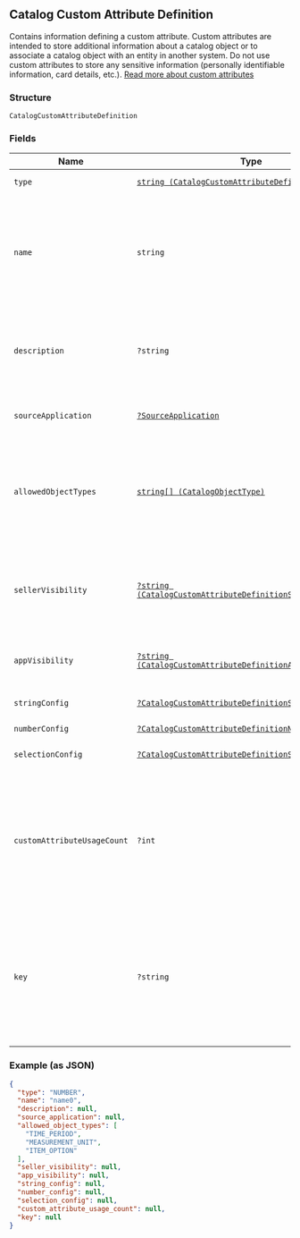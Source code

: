 ## Catalog Custom Attribute Definition

Contains information defining a custom attribute. Custom attributes are
intended to store additional information about a catalog object or to associate a
catalog object with an entity in another system. Do not use custom attributes
to store any sensitive information (personally identifiable information, card details, etc.).
[Read more about custom attributes](https://developer.squareup.com/docs/catalog-api/add-custom-attributes)

### Structure

`CatalogCustomAttributeDefinition`

### Fields

| Name | Type | Tags | Description |
|  --- | --- | --- | --- |
| `type` | [`string (CatalogCustomAttributeDefinitionType)`](/doc/models/catalog-custom-attribute-definition-type.md) |  | Defines the possible types for a custom attribute. |
| `name` | `string` |  | The name of this definition for API and seller-facing UI purposes.<br>The name must be unique within the (merchant, application_id) pair. Required.<br>May not be empty and may not exceed 255 characters. Can be modified after creation. |
| `description` | `?string` | Optional | Seller-oriented description of the meaning of this Custom Attribute,<br>any constraints that the seller should observe, etc. May be displayed as a tooltip in Square UIs. |
| `sourceApplication` | [`?SourceApplication`](/doc/models/source-application.md) | Optional | Provides information about the application used to generate an inventory<br>change. |
| `allowedObjectTypes` | [`string[] (CatalogObjectType)`](/doc/models/catalog-object-type.md) |  | The set of Catalog Object Types that this Custom Attribute may be applied to.<br>Currently, only `ITEM` and `ITEM_VARIATION` are allowed. At least one type must be included.<br>See [CatalogObjectType](#type-catalogobjecttype) for possible values |
| `sellerVisibility` | [`?string (CatalogCustomAttributeDefinitionSellerVisibility)`](/doc/models/catalog-custom-attribute-definition-seller-visibility.md) | Optional | Defines the visibility of a custom attribute to sellers in Square<br>client applications, Square APIs or in Square UIs (including Square Point<br>of Sale applications and Square Dashboard). |
| `appVisibility` | [`?string (CatalogCustomAttributeDefinitionAppVisibility)`](/doc/models/catalog-custom-attribute-definition-app-visibility.md) | Optional | Defines the visibility of a custom attribute to applications other than their<br>creating application. |
| `stringConfig` | [`?CatalogCustomAttributeDefinitionStringConfig`](/doc/models/catalog-custom-attribute-definition-string-config.md) | Optional | Configuration associated with Custom Attribute Definitions of type `STRING`. |
| `numberConfig` | [`?CatalogCustomAttributeDefinitionNumberConfig`](/doc/models/catalog-custom-attribute-definition-number-config.md) | Optional | -  |
| `selectionConfig` | [`?CatalogCustomAttributeDefinitionSelectionConfig`](/doc/models/catalog-custom-attribute-definition-selection-config.md) | Optional | Configuration associated with `SELECTION`-type custom attribute definitions. |
| `customAttributeUsageCount` | `?int` | Optional | __Read-only.__ The number of custom attributes that reference this<br>custom attribute definition. Set by the server in response to a ListCatalog<br>request with `include_counts` set to `true`.  If the actual count is greater<br>than 100, `custom_attribute_usage_count` will be set to `100`. |
| `key` | `?string` | Optional | The name of the desired custom attribute key that can be used to access<br>the custom attribute value on catalog objects. Cannot be modified after the<br>custom attribute definition has been created.<br>Must be between 1 and 60 characters, and may only contain the characters [a-zA-Z0-9_-]. |

### Example (as JSON)

```json
{
  "type": "NUMBER",
  "name": "name0",
  "description": null,
  "source_application": null,
  "allowed_object_types": [
    "TIME_PERIOD",
    "MEASUREMENT_UNIT",
    "ITEM_OPTION"
  ],
  "seller_visibility": null,
  "app_visibility": null,
  "string_config": null,
  "number_config": null,
  "selection_config": null,
  "custom_attribute_usage_count": null,
  "key": null
}
```

